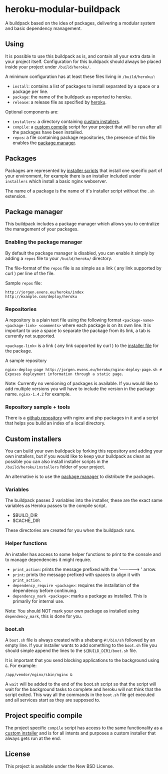 # heroku-modular-buildpack

A buildpack based on the idea of packages, delivering a modular system and basic dependency management.

## Using

It is possible to use this buildpack as is, and contain all your extra data in your project itself.
Configuration for this buildpack should always be placed inside your project under `/build/heroku/`.

A minimum configuration has at least these files living in `/build/heroku/`:

- `install`: contains a list of packages to install separated by a space or a package per line.
- `package`: the name of the buildpack as reported to heroku.
- `release`: a release file as specified by [heroku][1].

Optional components are:

- `installers`: a directory containing [custom installers][2].
- `compile`: a [custom compile](#project-specific-compile) script for your project that will be run after all the packages have been installed.
- `repos`: a file containing package repositories, the presence of this file enables the [package manager][3].

## Packages

Packages are represented by [installer scripts][2] that install one specific part of your environment, for example there is an installer included under `installers` which install a basic nginx webserver.

The name of a package is the name of it's installer script without the `.sh` extension.

## Package manager

This buildpack includes a package manager which allows you to centralize the management of your packages.

### Enabling the package manager
By default the package manager is disabled, you can enable it simply by adding a `repos` file to your `/build/heroku/` directory.

The file-format of the `repos` file is as simple as a link ( any link supported by curl ) per line of the file.

Sample `repos` file:

```
http://jorgen.evens.eu/heroku/index
http://example.com/deploy/heroku
```

### Repositories

A repository is a plain text file using the following format `<package-name> <package-link> <comments>` where each package is on its own line. It is important to use a space to separate the package from its link, a tab is currently not supported.

`<package-link>` is a link ( any link supported by curl ) to the [installer file][2] for the package.

A sample repository

```
nginx-deploy-page http://jorgen.evens.eu/heroku/nginx-deploy-page.sh # Exposes deployment information through a static page.
```

Note: Currently no versioning of packages is available. If you would like to add multiple versions you will have to include the version in the package name. `nginx-1.4.2` for example.

### Repository sample + tools

There is a [github repository][4] with nginx and php packages in it and a script that helps you build an index of a local directory.

## Custom installers

You can build your own buildpack by forking this repository and adding your own installers, but if you would
like to keep your buildpack as clean as possible you can also install installer scripts in the `/build/heroku/installers` folder of your project.

An alternative is to use the [package manager][3] to distribute the packages.

### Variables

The buildpack passes 2 variables into the installer, these are the exact same variables as Heroku passes to the compile script.

 - $BUILD_DIR
 - $CACHE_DIR

These directories are created for you when the buildpack runs.

### Helper functions

An installer has access to some helper functions to print to the console and to manage dependencies it might require.

- `print_action`: prints the message prefixed with the '-------> ' arrow.
- `print`: prints the message prefixed with spaces to align it with `print_action`.
- `dependency_require <package>`: requires the installation of the dependency before continuing. 
- `dependency_mark <package>`: marks a package as installed. This is primarily for internal use.

Note: You should NOT mark your own package as installed using `dependency_mark`, this is done for you.

### boot.sh

A `boot.sh` file is always created with a shebang `#!/bin/sh` followed by an empty line. If your installer wants to add something to the `boot.sh` file you should simple append the lines to the `${BUILD_DIR}/boot.sh` file.

It is important that you send blocking applications to the background using `&`. For example:
```
/app/vendor/nginx/sbin/nginx &
```

A `wait` will be added to the end of the boot.sh script so that the script will wait for the background tasks to complete and heroku will not think that the script exited. This way all the commands in the `boot.sh` file get executed and all services start as they are supposed to.

## Project specific compile

The project specific `compile` script has access to the same functionality as a [custom installer][2] and is for all intents and purposes a custom installer that always gets run at the end.

## License
This project is available under the New BSD License.

[1]: https://devcenter.heroku.com/articles/buildpack-api#bin-release
[2]: #custom-installers
[3]: #package-manager
[4]: https://github.com/JorgenEvens/heroku-packages